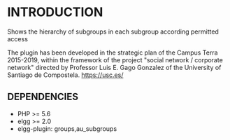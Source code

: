 INTRODUCTION
============

Shows the hierarchy of subgroups in each subgroup according permitted access

The plugin has been developed in the strategic plan of the Campus Terra 2015-2019, within the framework of the project "social network / corporate network" directed by Professor Luis E. Gago Gonzalez of the University of Santiago de Compostela.
https://usc.es/

DEPENDENCIES
-------------------

* PHP >= 5.6
* elgg >= 2.0
* elgg-plugin: groups,au_subgroups
